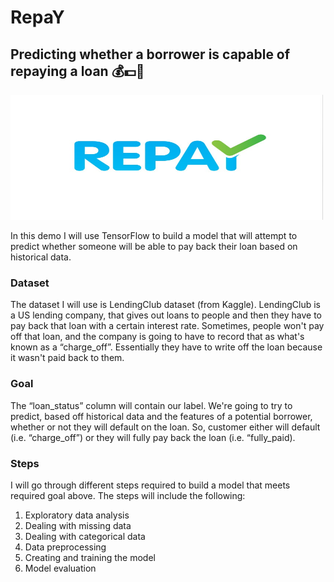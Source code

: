 # RepaY
## Predicting whether a borrower is capable of repaying a loan :moneybag::dollar::bank:

<img src="images/repay.jpg" width="500" height="200">



In this demo I will use TensorFlow to build a model that will attempt to predict whether someone will be able to pay back their loan based on historical data. 

### Dataset

The dataset I will use is LendingClub dataset (from Kaggle). LendingClub is a US lending company, that gives out loans to people and then they have to pay back that loan with a certain interest rate. Sometimes, people won't pay off that loan, and the company is going to have to record that as what's known as a “charge_off”. Essentially they have to write off the loan because it wasn't paid back to them.


### Goal
The “loan_status” column will contain our label. We're going to try to predict, based off historical data and the features of a potential borrower, whether or not they will default on the loan. So, customer either will default (i.e. “charge_off”) or they will fully pay back the loan (i.e. “fully_paid).

### Steps
I will go through different steps required to build a model that meets required goal above. The steps will include the following: 
1. Exploratory data analysis
1. Dealing with missing data
1. Dealing with categorical data
1. Data preprocessing
1. Creating and training the model
1. Model evaluation

